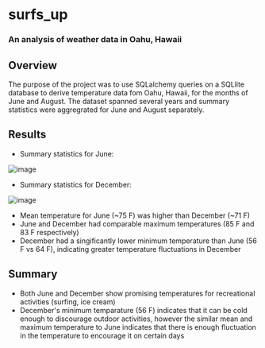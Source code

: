 # surfs_up

### An analysis of weather data in Oahu, Hawaii

## Overview

The purpose of the project was to use SQLalchemy queries on a SQLlite database to derive temperature data fom Oahu, Hawaii, for the months of June and August. The dataset spanned several years and summary statistics were aggregrated for June and August separately.

## Results

- Summary statistics for June:

![image](https://user-images.githubusercontent.com/79061124/125208818-c2ee4680-e262-11eb-9fa5-c2e9dbbd38ee.png)

- Summary statistics for December:

![image](https://user-images.githubusercontent.com/79061124/125208828-d6011680-e262-11eb-9fd2-851adbbffbf8.png)

- Mean temperature for June (~75 F) was higher than December (~71 F)
- June and December had comparable maximum temperatures (85 F and 83 F respectively)
- December had a singificantly lower minimum temperature than June (56 F vs 64 F), indicating greater temperature fluctuations in December

## Summary

- Both June and December show promising temperatures for recreational activities (surfing, ice cream)
- December's minimum temparature (56 F) indicates that it can be cold enough to discourage outdoor activities, however the similar mean and maximum temperature to June indicates that there is enough fluctuation in the temperature to encourage it on certain days
